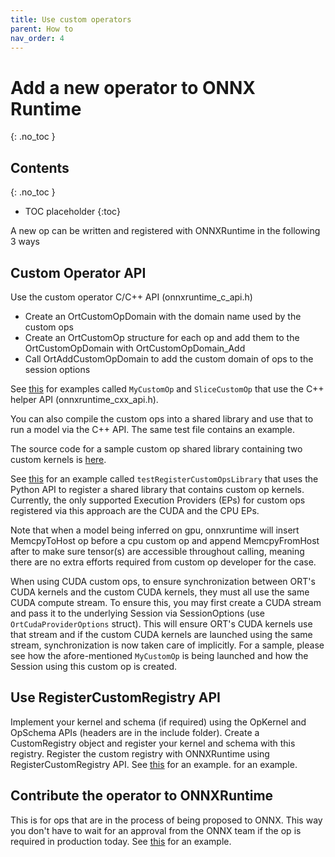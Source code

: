 ```yaml
---
title: Use custom operators
parent: How to
nav_order: 4
---
```


# Add a new operator to ONNX Runtime
{: .no_toc }

## Contents
{: .no_toc }

* TOC placeholder
{:toc}

A new op can be written and registered with ONNXRuntime in the following 3 ways

## Custom Operator API

Use the custom operator C/C++ API (onnxruntime_c_api.h)

* Create an OrtCustomOpDomain with the domain name used by the custom ops
* Create an OrtCustomOp structure for each op and add them to the OrtCustomOpDomain with OrtCustomOpDomain_Add
* Call OrtAddCustomOpDomain to add the custom domain of ops to the session options
  
See [this](https://github.com/microsoft/onnxruntime/blob/master/onnxruntime/test/shared_lib/test_inference.cc) for examples called `MyCustomOp` and `SliceCustomOp` that use the C++ helper API (onnxruntime_cxx_api.h).

You can also compile the custom ops into a shared library and use that to run a model via the C++ API. The same test file contains an example.

The source code for a sample custom op shared library containing two custom kernels is [here](https://github.com/microsoft/onnxruntime/blob/master/onnxruntime/test/testdata/custom_op_library/custom_op_library.cc).

See [this](https://github.com/microsoft/onnxruntime/blob/master/onnxruntime/test/python/onnxruntime_test_python.py) for an example called `testRegisterCustomOpsLibrary` that uses the Python API to register a shared library that contains custom op kernels. Currently, the only supported Execution Providers (EPs) for custom ops registered via this approach are the CUDA and the CPU EPs.

Note that when a model being inferred on gpu, onnxruntime will insert MemcpyToHost op before a cpu custom op and append MemcpyFromHost after to make sure tensor(s) are accessible throughout calling, meaning there are no extra efforts required from custom op developer for the case.

When using CUDA custom ops, to ensure synchronization between ORT's CUDA kernels and the custom CUDA kernels, they must all use the same CUDA compute stream. To ensure this, you may first create a CUDA stream and pass it to the underlying Session via SessionOptions (use `OrtCudaProviderOptions` struct). This will ensure ORT's CUDA kernels use that stream and if the custom CUDA kernels are launched using the same stream, synchronization is now taken care of implicitly. For a sample, please see how the afore-mentioned `MyCustomOp` is being launched and how the Session using this custom op is created.

## Use RegisterCustomRegistry API

Implement your kernel and schema (if required) using the OpKernel and OpSchema APIs (headers are in the include folder).
Create a CustomRegistry object and register your kernel and schema with this registry.
Register the custom registry with ONNXRuntime using RegisterCustomRegistry API.
See [this](https://github.com/microsoft/onnxruntime/blob/master/onnxruntime/test/framework/local_kernel_registry_test.cc) for an example. for an example.

## Contribute the operator to ONNXRuntime

This is for ops that are in the process of being proposed to ONNX. This way you don't have to wait for an approval from the ONNX team if the op is required in production today. See [this](https://github.com/microsoft/onnxruntime/blob/master/onnxruntime/contrib_ops) for an example.
